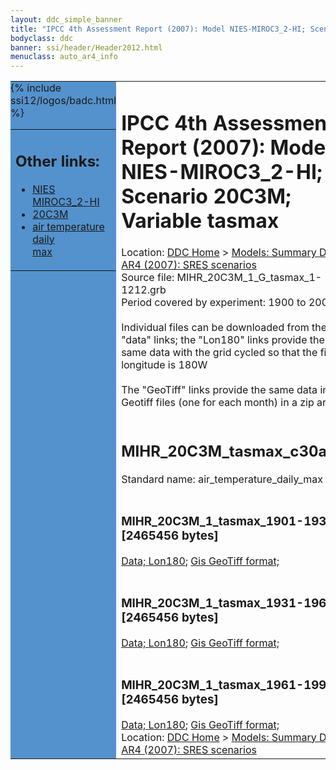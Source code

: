 ```yaml
---
layout: ddc_simple_banner
title: "IPCC 4th Assessment Report (2007): Model NIES-MIROC3_2-HI; Scenario 20C3M; Variable tasmax"
bodyclass: ddc
banner: ssi/header/Header2012.html
menuclass: auto_ar4_info
---
```



<table width="100%" border="0" cellspacing="0" cellpadding="0" style="border-collapse: collapse;">
<tr style="margin:0;padding:0;border:0;">
<td style="margin:0;padding:0;border:0;height:1pt;width:150pt;background:#5492CD;" valign="top" >

<div id="lh-col2" class="auto_ar4_info">
<table class="menumain" bgcolor="#5492CD" cellspacing="0" width="100%" border="0">
<tr><td>
<h2> Other links:</h2>
<ul>
<li><a href="/auto/ar4/model-NIES-MIROC3_2-HI.html">NIES<br/>MIROC3_2-HI</a></li>
<li><a href="/auto/ar4/scenario-20C3M.html">20C3M</a></li>
<li><a href="/auto/ar4/var-air_temperature_daily_max.html">air temperature daily<br/> max</a></li>
</ul>
</td></tr>
{% include ssi12/logos/badc.html %}
</table>
</div>
</td>
<td><h1>IPCC 4th Assessment Report (2007): Model NIES-MIROC3_2-HI; Scenario 20C3M; Variable tasmax</h1>

<!-- Breadcrumb1 -->
<div id="breadcrumb1" align="left">
Location: <a href="/index.html">DDC Home</a> > <a href="/sim/gcm_clim/">Models: Summary Data</a>
> <a href="/sim/gcm_clim/SRES_AR4/index.html">AR4 (2007): SRES scenarios</a>
</div>
<!-- End of Breadcrumb1 -->Source file: MIHR_20C3M_1_G_tasmax_1-1212.grb
<br/>
Period covered by experiment: 1900 to 2000<br/>
<br/>Individual files can be downloaded from the "data" links; the "Lon180" links provide the same data
         with the grid cycled so that the first longitude is 180W<br/>
<br/>The "GeoTiff" links provide the same data in 12 Geotiff files (one for each month)
          in a zip archive<br/>
<br/><h2>MIHR_20C3M_tasmax_c30a.tar</h2>
Standard name: air_temperature_daily_max<br>
<br/><h3>MIHR_20C3M_1_tasmax_1901-1930.nc [2465456 bytes]</h3>
<a href="http://apps.ipcc-data.org/cgi-bin/downl/ar4_nc/tasmax/MIHR_20C3M_1_tasmax_1901-1930.nc">Data; </a><a href="http://apps.ipcc-data.org/cgi-bin/downl/ar4_nc/tasmax/MIHR_20C3M_1_tasmax_1901-1930.cyto180.nc"> Lon180</a>; <a href="/cgi-bin/downl/ar4_tif/tasmax/MIHR_20C3M_1_tasmax_1901-1930.zip">Gis GeoTiff format; </a><br/>
<br/><h3>MIHR_20C3M_1_tasmax_1931-1960.nc [2465456 bytes]</h3>
<a href="http://apps.ipcc-data.org/cgi-bin/downl/ar4_nc/tasmax/MIHR_20C3M_1_tasmax_1931-1960.nc">Data; </a><a href="http://apps.ipcc-data.org/cgi-bin/downl/ar4_nc/tasmax/MIHR_20C3M_1_tasmax_1931-1960.cyto180.nc"> Lon180</a>; <a href="/cgi-bin/downl/ar4_tif/tasmax/MIHR_20C3M_1_tasmax_1931-1960.zip">Gis GeoTiff format; </a><br/>
<br/><h3>MIHR_20C3M_1_tasmax_1961-1990.nc [2465456 bytes]</h3>
<a href="http://apps.ipcc-data.org/cgi-bin/downl/ar4_nc/tasmax/MIHR_20C3M_1_tasmax_1961-1990.nc">Data; </a><a href="http://apps.ipcc-data.org/cgi-bin/downl/ar4_nc/tasmax/MIHR_20C3M_1_tasmax_1961-1990.cyto180.nc"> Lon180</a>; <a href="/cgi-bin/downl/ar4_tif/tasmax/MIHR_20C3M_1_tasmax_1961-1990.zip">Gis GeoTiff format; </a><br/>
<!-- Breadcrumb2 -->
<div id="breadcrumb2" align="left">
Location: <a href="/index.html">DDC Home</a> > <a href="/sim/gcm_clim/">Models: Summary Data</a>
> <a href="/sim/gcm_clim/SRES_AR4/index.html">AR4 (2007): SRES scenarios</a>
</div>
<!-- End of Breadcrumb2 --></td></tr></table>
